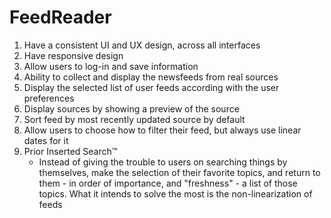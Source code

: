 # FeedReader
1. Have a consistent UI and UX design, across all interfaces
2. Have responsive design
3. Allow users to log-in and save information
4. Ability to collect and display the newsfeeds from real sources
5. Display the selected list of user feeds according with the user preferences
6. Display sources by showing a preview of the source
7. Sort feed by most recently updated source by default
8. Allow users to choose how to filter their feed, but always use linear dates for it
9. Prior Inserted Search™
    - Instead of giving the trouble to users on searching things by themselves, make the selection of their favorite topics, and return to them - in order of importance, and "freshness" - a list of those topics. What it intends to solve the most is the non-linearization of feeds
    
